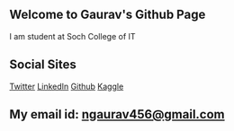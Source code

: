 ## Welcome to Gaurav's Github Page
I am student at Soch College of IT 


## Social Sites 
[Twitter](https://twitter.com/ngaurav7)
[LinkedIn](https://www.linkedin.com/in/neupane-gaurav/)
[Github](https://github.com/gaulove)
[Kaggle](https://www.kaggle.com/gauravneupane)

## My email id: ngaurav456@gmail.com
